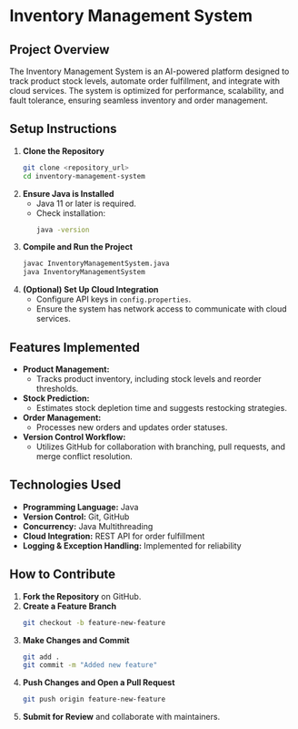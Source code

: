 # Inventory Management System

## Project Overview
The Inventory Management System is an AI-powered platform designed to track product stock levels, automate order fulfillment, and integrate with cloud services. The system is optimized for performance, scalability, and fault tolerance, ensuring seamless inventory and order management.

## Setup Instructions
1. **Clone the Repository**
   ```sh
   git clone <repository_url>
   cd inventory-management-system
   ```
2. **Ensure Java is Installed**
   - Java 11 or later is required.
   - Check installation:
     ```sh
     java -version
     ```
3. **Compile and Run the Project**
   ```sh
   javac InventoryManagementSystem.java
   java InventoryManagementSystem
   ```
4. **(Optional) Set Up Cloud Integration**
   - Configure API keys in `config.properties`.
   - Ensure the system has network access to communicate with cloud services.

## Features Implemented
- **Product Management:**
  - Tracks product inventory, including stock levels and reorder thresholds.
- **Stock Prediction:**
  - Estimates stock depletion time and suggests restocking strategies.
- **Order Management:**
  - Processes new orders and updates order statuses.
- **Version Control Workflow:**
  - Utilizes GitHub for collaboration with branching, pull requests, and merge conflict resolution.

## Technologies Used
- **Programming Language:** Java
- **Version Control:** Git, GitHub
- **Concurrency:** Java Multithreading
- **Cloud Integration:** REST API for order fulfillment
- **Logging & Exception Handling:** Implemented for reliability

## How to Contribute
1. **Fork the Repository** on GitHub.
2. **Create a Feature Branch**
   ```sh
   git checkout -b feature-new-feature
   ```
3. **Make Changes and Commit**
   ```sh
   git add .
   git commit -m "Added new feature"
   ```
4. **Push Changes and Open a Pull Request**
   ```sh
   git push origin feature-new-feature
   ```
5. **Submit for Review** and collaborate with maintainers.





